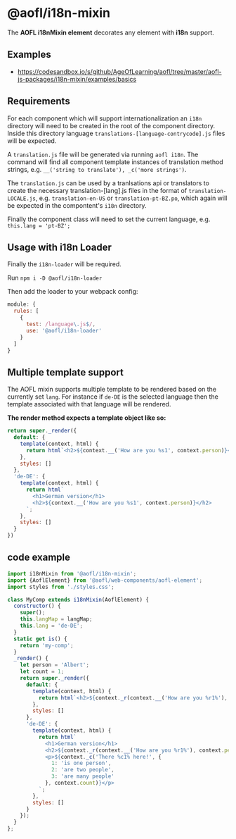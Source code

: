 # @aofl/i18n-mixin

The **AOFL i18nMixin element** decorates any element with **i18n** support.


## Examples
* https://codesandbox.io/s/github/AgeOfLearning/aofl/tree/master/aofl-js-packages/i18n-mixin/examples/basics


## Requirements

For each component which will support internationalization an `i18n` directory will need to be created in the root of the component directory. Inside this directory language `translations-[language-contrycode].js` files will be expected.

A `translation.js` file will be generated via running `aofl i18n`. The command will find all component template instances of translation method strings, e.g. `__('string to translate'), _c('more strings')`.

The `translation.js` can be used by a tranlsations api or translators to create the necessary translation-[lang].js files in the format of `translation-LOCALE.js`, e.g. `translation-en-US` or `translation-pt-BZ.po`, which again will be expected in the compontent's `i18n` directory.

Finally the component class will need to set the current language, e.g. `this.lang = 'pt-BZ';`

## Usage with i18n Loader

Finally the `i18n-loader` will be required.

Run `npm i -D @aofl/i18n-loader`

Then add the loader to your webpack config:

```js
module: {
  rules: [
    {
      test: /language\.js$/,
      use: '@aofl/i18n-loader'
    }
  ]
}
```

## Multiple template support

The AOFL mixin supports multiple template to be rendered based on the currently set `lang`. For instance if `de-DE` is the selected language then the template associated with that language will be rendered.

**The render method expects a template object like so:**
```js
return super._render({
  default: {
    template(context, html) {
      return html`<h2>${context.__('How are you %s1', context.person)}</h2>`
    },
    styles: []
  },
  'de-DE': {
    template(context, html) {
      return html`
        <h1>German version</h1>
        <h2>${context.__('How are you %s1', context.person)}</h2>
      `;
    },
    styles: []
  }
})
```

## code example
```javascript
import i18nMixin from '@aofl/i18n-mixin';
import {AoflElement} from '@aofl/web-components/aofl-element';
import styles from './styles.css';

class MyComp extends i18nMixin(AoflElement) {
  constructor() {
    super();
    this.langMap = langMap;
    this.lang = 'de-DE';
  }
  static get is() {
    return 'my-comp';
  }
  _render() {
    let person = 'Albert';
    let count = 1;
    return super._render({
      default: {
        template(context, html) {
          return html`<h2>${context._r(context.__('How are you %r1%'), context.person)}</h2>`
        },
        styles: []
      },
      'de-DE': {
        template(context, html) {
          return html`
            <h1>German version</h1>
            <h2>${context._r(context.__('How are you %r1%'), context.person)}</h2>
            <p>${context._c('There %c1% here!', {
              1: 'is one person',
              2: 'are two people',
              3: 'are many people'
            }, context.count)}</p>
          `;
        },
        styles: []
      }
    });
  }
};
```
